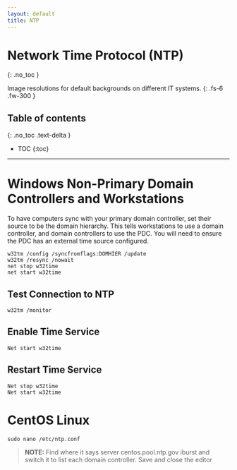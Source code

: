 ```yaml
---
layout: default
title: NTP
---
```


# Network Time Protocol \(NTP\)
{: .no_toc }

Image resolutions for default backgrounds on different IT systems.
{: .fs-6 .fw-300 }

## Table of contents
{: .no_toc .text-delta }

* TOC
{:toc}

---

# Windows Non-Primary Domain Controllers and Workstations

To have computers sync with your primary domain controller, set their source to be the domain hierarchy. This tells workstations to use a domain controller, and domain controllers to use the PDC. You will need to ensure the PDC has an external time source configured.

```
w32tm /config /syncfromflags:DOMHIER /update
w32tm /resync /nowait
net stop w32time
net start w32time
```

## Test Connection to NTP
```
w32tm /monitor
```

## Enable Time Service
```
Net start w32time
```

## Restart Time Service
```
Net stop w32time
Net start w32time
```

# CentOS Linux

```text
sudo nano /etc/ntp.conf
```

> **NOTE:** Find where it says server centos.pool.ntp.gov iburst and switch it to list each domain controller. Save and close the editor